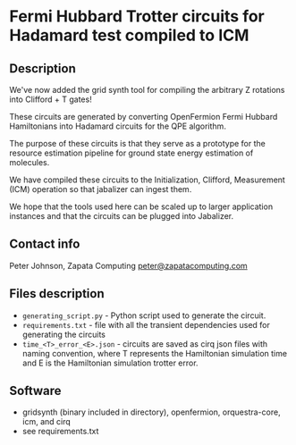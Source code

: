 # Fermi Hubbard Trotter circuits for Hadamard test compiled to ICM

## Description

We've now added the grid synth tool for compiling the arbitrary Z rotations into Clifford + T gates!

These circuits are generated by converting OpenFermion Fermi Hubbard Hamiltonians into Hadamard circuits for the QPE algorithm.

The purpose of these circuits is that they serve as a prototype for the resource estimation pipeline for ground state energy estimation of molecules.

We have compiled these circuits to the Initialization, Clifford, Measurement (ICM) operation so that jabalizer can ingest them.

We hope that the tools used here can be scaled up to larger application instances and that the circuits can be plugged into Jabalizer.


## Contact info

Peter Johnson, Zapata Computing peter@zapatacomputing.com

## Files description

- `generating_script.py` - Python script used to generate the circuit.
- `requirements.txt` - file with all the transient dependencies used for generating the circuits
- `time_<T>_error_<E>.json` - circuits are saved as cirq json files with naming convention, where T represents the Hamiltonian simulation time and E is the Hamiltonian simulation trotter error.


## Software
- gridsynth (binary included in directory), openfermion, orquestra-core, icm, and cirq
- see requirements.txt